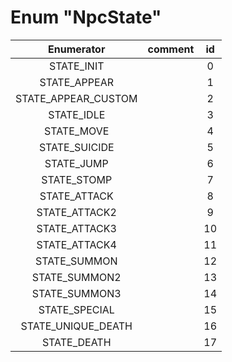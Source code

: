 # Enum "NpcState"
|Enumerator|comment|id|
|:--:|:--:|:--:|
| STATE_INIT |  | 0 |
| STATE_APPEAR |  | 1 |
| STATE_APPEAR_CUSTOM |  | 2 |
| STATE_IDLE |  | 3 |
| STATE_MOVE |  | 4 |
| STATE_SUICIDE |  | 5 |
| STATE_JUMP |  | 6 |
| STATE_STOMP |  | 7 |
| STATE_ATTACK |  | 8 |
| STATE_ATTACK2 |  | 9 |
| STATE_ATTACK3 |  | 10 |
| STATE_ATTACK4 |  | 11 |
| STATE_SUMMON |  | 12 |
| STATE_SUMMON2 |  | 13 |
| STATE_SUMMON3 |  | 14 |
| STATE_SPECIAL |  | 15 |
| STATE_UNIQUE_DEATH |  | 16 |
| STATE_DEATH |  | 17 |
